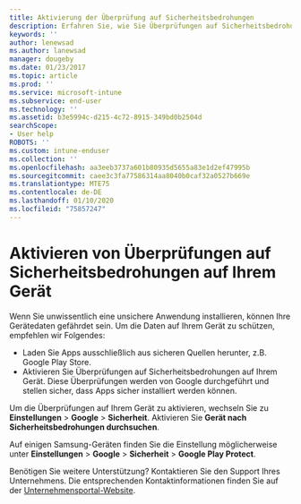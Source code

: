 ```yaml
---
title: Aktivierung der Überprüfung auf Sicherheitsbedrohungen
description: Erfahren Sie, wie Sie Überprüfungen auf Sicherheitsbedrohungen auf Ihrem Gerät aktivieren
keywords: ''
author: lenewsad
ms.author: lanewsad
manager: dougeby
ms.date: 01/23/2017
ms.topic: article
ms.prod: ''
ms.service: microsoft-intune
ms.subservice: end-user
ms.technology: ''
ms.assetid: b3e5994c-d215-4c72-8915-349bd0b2504d
searchScope:
- User help
ROBOTS: ''
ms.custom: intune-enduser
ms.collection: ''
ms.openlocfilehash: aa3eeb3737a601b80935d5655a83e1d2ef47995b
ms.sourcegitcommit: caee3c3fa77586314aa8040b0caf32a0527b669e
ms.translationtype: MTE75
ms.contentlocale: de-DE
ms.lasthandoff: 01/10/2020
ms.locfileid: "75857247"
---
```

# <a name="enable-security-threat-scans-on-your-device"></a>Aktivieren von Überprüfungen auf Sicherheitsbedrohungen auf Ihrem Gerät 
Wenn Sie unwissentlich eine unsichere Anwendung installieren, können Ihre Gerätedaten gefährdet sein. Um die Daten auf Ihrem Gerät zu schützen, empfehlen wir Folgendes: 

* Laden Sie Apps ausschließlich aus sicheren Quellen herunter, z.B. Google Play Store.  
* Aktivieren Sie Überprüfungen auf Sicherheitsbedrohungen auf Ihrem Gerät. Diese Überprüfungen werden von Google durchgeführt und stellen sicher, dass Apps sicher installiert werden können.  

Um die Überprüfungen auf Ihrem Gerät zu aktivieren, wechseln Sie zu **Einstellungen** > **Google** > **Sicherheit**. Aktivieren Sie **Gerät nach Sicherheitsbedrohungen durchsuchen**.  

Auf einigen Samsung-Geräten finden Sie die Einstellung möglicherweise unter **Einstellungen** > **Google** > **Sicherheit** > **Google Play Protect**.

Benötigen Sie weitere Unterstützung? Kontaktieren Sie den Support Ihres Unternehmens. Die entsprechenden Kontaktinformationen finden Sie auf der [Unternehmensportal-Website](https://go.microsoft.com/fwlink/?linkid=2010980). 
